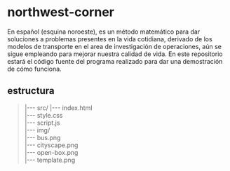 # northwest-corner  

En español (esquina noroeste), es un método matemático para dar soluciones a problemas presentes en la vida cotidiana, derivado de los modelos de transporte en el area de investigación de operaciones, aún se sigue empleando para mejorar nuestra calidad de vida. En este repositorio estará el código fuente del programa realizado para dar una demostración de cómo funciona.

## estructura  

 
>|--- src/
>    |--- index.html  
>    |--- style.css  
>    |--- script.js  
>    |--- img/  
>        |--- bus.png  
>        |--- cityscape.png  
>        |--- open-box.png  
>        |--- template.png  

